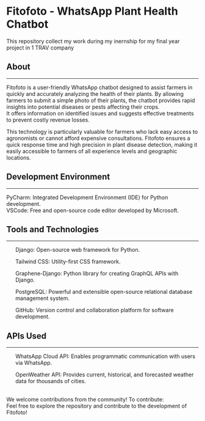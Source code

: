 <h1>Fitofoto - WhatsApp Plant Health Chatbot</h1>
This repository collect my work during my inernship for my final year project in 1 TRAV company
<h2>About</h2>
<hr>
Fitofoto is a user-friendly WhatsApp chatbot designed to assist farmers in quickly and accurately analyzing the health of their plants. By allowing farmers to submit a simple photo of their plants, the chatbot provides rapid insights into potential diseases or pests affecting their crops.<br> It offers information on identified issues and suggests effective treatments to prevent costly revenue losses.

This technology is particularly valuable for farmers who lack easy access to agronomists or cannot afford expensive consultations. Fitofoto ensures a quick response time and high precision in plant disease detection, making it easily accessible to farmers of all experience levels and geographic locations.

<h2>Development Environment</h2>
<hr>
PyCharm: Integrated Development Environment (IDE) for Python development.<br>
VSCode: Free and open-source code editor developed by Microsoft.
<h2>Tools and Technologies</h2>
<hr>
<ul>Django: Open-source web framework for Python.</ul>
<ul>Tailwind CSS: Utility-first CSS framework.</ul>
<ul>Graphene-Django: Python library for creating GraphQL APIs with Django.</ul>
<ul>PostgreSQL: Powerful and extensible open-source relational database management system.</ul>
<ul>GitHub: Version control and collaboration platform for software development.</ul>
<h2>APIs Used</h2>
<hr>
<ul>WhatsApp Cloud API: Enables programmatic communication with users via WhatsApp.</ul>
<ul>OpenWeather API: Provides current, historical, and forecasted weather data for thousands of cities.</ul>

<br>
We welcome contributions from the community! To contribute:
<br>
Feel free to explore the repository and contribute to the development of Fitofoto!

